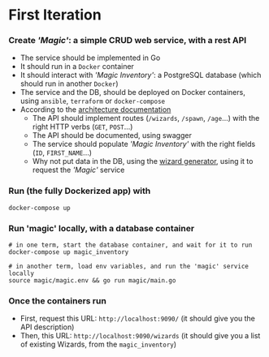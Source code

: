 # First Iteration

### Create *'Magic'*: a simple CRUD web service, with a rest API
 - The service should be implemented in Go
 - It should run in a `Docker` container
 - It should interact with *'Magic Inventory'*: a PostgreSQL database (which should run in another `Docker`)
 - The service and the DB, should be deployed on Docker containers, using `ansible`, `terraform` or `docker-compose`
 - According to the [architecture documentation](https://github.com/rbobillo/OnDiraitDeLaMagie/blob/reference/documentation/On%20Dirait%20De%20La%20Magie.pdf)
	- The API should implement routes (`/wizards`, `/spawn`, `/age`...) with the right HTTP verbs (`GET`, `POST`...)
	- The API should be documented, using swagger
	- The service should populate *'Magic Inventory'* with the right fields (`ID`, `FIRST_NAME`...)
	- Why not put data in the DB, using the [wizard generator](https://github.com/rbobillo/OnDiraitDeLaMagie/blob/reference/generate_random_wizards.go), using it to request the *'Magic'* service

### Run (the fully Dockerized app) with
```
docker-compose up
```

### Run 'magic' locally, with a database container
```shell
# in one term, start the database container, and wait for it to run
docker-compose up magic_inventory

# in another term, load env variables, and run the 'magic' service locally
source magic/magic.env && go run magic/main.go
```

### Once the containers run
 - First, request this URL: `http://localhost:9090/` (it should give you the API description)
 - Then, this URL: `http://localhost:9090/wizards` (it should give you a list of existing Wizards, from the `magic_inventory`)
